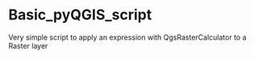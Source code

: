 # Basic_pyQGIS_script
Very simple script to apply an expression with QgsRasterCalculator to a Raster layer
